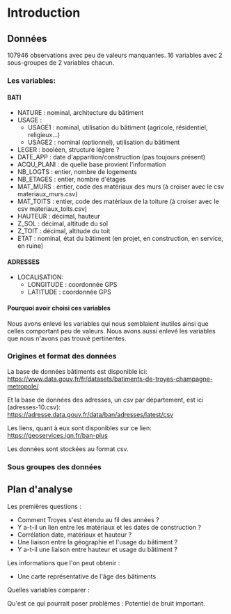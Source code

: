 # Introduction

## Données

107946 observations avec peu de valeurs manquantes.
16 variables avec 2 sous-groupes de 2 variables chacun.

### Les variables:

#### BATI

-   NATURE : nominal, architecture du bâtiment
-   USAGE :
    -   USAGE1 : nominal, utilisation du bâtiment (agricole, résidentiel, religieux...)
    -   USAGE2 : nominal (optionnel), utilisation du bâtiment
-   LEGER : booléen, structure légère ?
-   DATE_APP : date d'apparition/construction (pas toujours présent)
-   ACQU_PLANI : de quelle base provient l'information
-   NB_LOGTS : entier, nombre de logements
-   NB_ETAGES : entier, nombre d'étages
-   MAT_MURS : entier, code des matériaux des murs (à croiser avec le csv materiaux_murs.csv)
-   MAT_TOITS : entier, code des matériaux de la toiture (à croiser avec le csv materiaux_toits.csv)
-   HAUTEUR : décimal, hauteur
-   Z_SOL : décimal, altitude du sol
-   Z_TOIT : décimal, altitude du toit
-   ETAT : nominal, état du bâtiment (en projet, en construction, en service, en ruine)

#### ADRESSES

-   LOCALISATION:
    -   LONGITUDE : coordonnée GPS
    -   LATITUDE : coordonnée GPS

#### Pourquoi avoir choisi ces variables

Nous avons enlevé les variables qui nous semblaient inutiles ainsi que celles comportant peu de valeurs.
Nous avons aussi enlevé les variables que nous n'avons pas trouvé pertinentes.

### Origines et format des données

La base de données bâtiments est disponible ici: <https://www.data.gouv.fr/fr/datasets/batiments-de-troyes-champagne-metropole/>

Et la base de données des adresses, un csv par département, est ici (adresses-10.csv): <https://adresse.data.gouv.fr/data/ban/adresses/latest/csv>

Les liens, quant à eux sont disponibles sur ce lien: <https://geoservices.ign.fr/ban-plus>

Les données sont stockées au format csv.

### Sous groupes des données

## Plan d'analyse

Les premières questions :

- Comment Troyes s'est étendu au fil des années ?
- Y a-t-il un lien entre les matériaux et les dates de construction ?
- Corrélation date, matériaux et hauteur ?
- Une liaison entre la géographie et l'usage du bâtiment ?
- Y a-t-il une liaison entre hauteur et usage du bâtiment ?

Les informations que l'on peut obtenir :

- Une carte représentative de l'âge des bâtiments

Quelles variables comparer :

Qu'est ce qui pourrait poser problèmes : Potentiel de bruit important.
